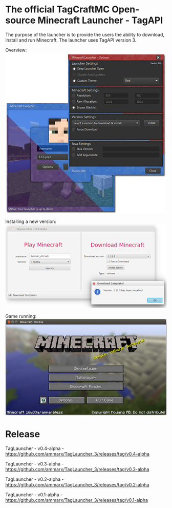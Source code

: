 # The official TagCraftMC Open-source Minecraft Launcher - TagAPI
The purpose of the launcher is to provide the users the ability to download, install and run Minecraft. The launcher uses TagAPI version 3.

Overview:
![](https://raw.githubusercontent.com/ammarx/TagLauncher_3/master/_html_/overview.png)

Installing a new version:
![](https://raw.githubusercontent.com/ammarx/TagLauncher_3/master/_html_/install.png)

Game running:
![](https://raw.githubusercontent.com/ammarx/TagLauncher_3/master/_html_/run.png)

# Release
TagLauncher - v0.4-alpha - https://github.com/ammarx/TagLauncher_3/releases/tag/v0.4-alpha

TagLauncher - v0.3-alpha - https://github.com/ammarx/TagLauncher_3/releases/tag/v0.3-alpha

TagLauncher - v0.2-alpha - https://github.com/ammarx/TagLauncher_3/releases/tag/v0.2-alpha

TagLauncher - v0.1-alpha - https://github.com/ammarx/TagLauncher_3/releases/tag/v0.1-alpha
